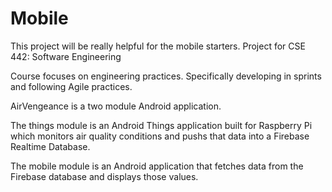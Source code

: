 # Mobile


This project will be really helpful for the mobile starters.
Project for CSE 442: Software Engineering 

Course focuses on engineering practices. Specifically developing in sprints and following Agile practices. 

AirVengeance is a two module Android application. 

The things module is an Android Things application built for Raspberry Pi which monitors air quality conditions and pushs
that data into a Firebase Realtime Database. 

The mobile module is an Android application that fetches data from the Firebase database and displays those values.
